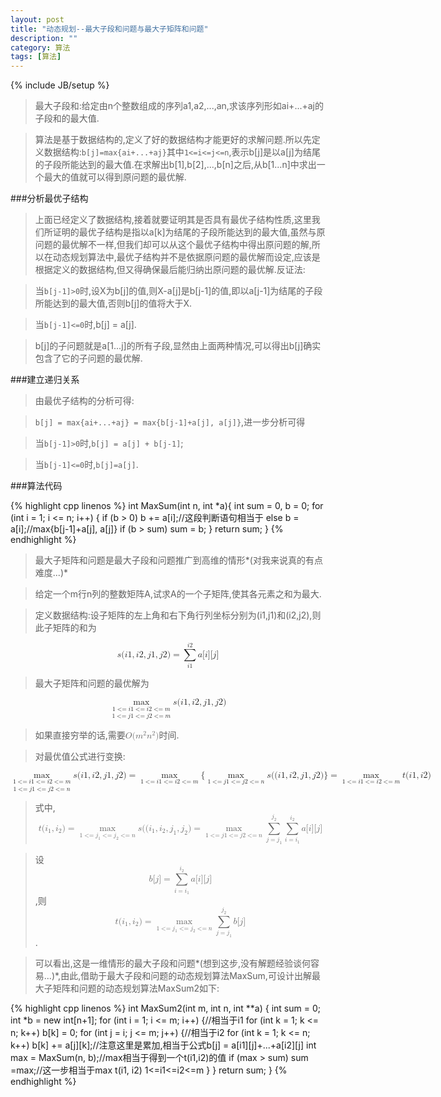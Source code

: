 ```yaml
---
layout: post
title: "动态规划--最大子段和问题与最大子矩阵和问题"
description: ""
category: 算法
tags: [算法]
---
```

{% include JB/setup %}

>最大子段和:给定由n个整数组成的序列a1,a2,...,an,求该序列形如ai+...+aj的子段和的最大值.

>算法是基于数据结构的,定义了好的数据结构才能更好的求解问题.所以先定义数据结构:`b[j]=max{ai+...+aj}`其中`1<=i<=j<=n`,表示b[j]是以a[j]为结尾的子段所能达到的最大值.在求解出b[1],b[2],...,b[n]之后,从b[1...n]中求出一个最大的值就可以得到原问题的最优解.

###分析最优子结构

>上面已经定义了数据结构,接着就要证明其是否具有最优子结构性质,这里我们所证明的最优子结构是指以a[k]为结尾的子段所能达到的最大值,虽然与原问题的最优解不一样,但我们却可以从这个最优子结构中得出原问题的解,所以在动态规划算法中,最优子结构并不是依据原问题的最优解而设定,应该是根据定义的数据结构,但又得确保最后能归纳出原问题的最优解.反证法:

>当`b[j-1]>0`时,设X为b[j]的值,则X-a[j]是b[j-1]的值,即以a[j-1]为结尾的子段所能达到的最大值,否则b[j]的值将大于X.

>当`b[j-1]<=0`时,b[j] = a[j].

>b[j]的子问题就是a[1...j]的所有子段,显然由上面两种情况,可以得出b[j]确实包含了它的子问题的最优解.

###建立递归关系

>由最优子结构的分析可得:

>`b[j] = max{ai+...+aj} = max{b[j-1]+a[j], a[j]}`,进一步分析可得

>当`b[j-1]>0`时,`b[j] = a[j] + b[j-1]`;

>当`b[j-1]<=0`时,`b[j]=a[j]`.

###算法代码

{% highlight cpp linenos %}
int MaxSum(int n, int *a){
    int sum = 0, b = 0;
    for (int i = 1; i <= n; i++) {
        if (b > 0) b += a[i];//这段判断语句相当于
        else b = a[i];//max{b[j-1]+a[j], a[j]}
        if (b > sum) sum = b;
    }
    return sum;
}
{% endhighlight %}

>最大子矩阵和问题是最大子段和问题推广到高维的情形*\(对我来说真的有点难度...\)*

>给定一个m行n列的整数矩阵A,试求A的一个子矩阵,使其各元素之和为最大.

>定义数据结构:设子矩阵的左上角和右下角行列坐标分别为(i1,j1)和(i2,j2),则此子矩阵的和为

<math xmlns="http://www.w3.org/1998/Math/MathML" display="block">
  <mi>s</mi>
  <mo stretchy="false">(</mo>
  <mi>i</mi>
  <mn>1</mn>
  <mo>,</mo>
  <mi>i</mi>
  <mn>2</mn>
  <mo>,</mo>
  <mi>j</mi>
  <mn>1</mn>
  <mo>,</mo>
  <mi>j</mi>
  <mn>2</mn>
  <mo stretchy="false">)</mo>
  <mo>=</mo>
  <munderover>
    <mo>&#x2211;<!-- ∑ --></mo>
    <mrow class="MJX-TeXAtom-ORD">
      <mi>i</mi>
      <mn>1</mn>
    </mrow>
    <mrow class="MJX-TeXAtom-ORD">
      <mi>i</mi>
      <mn>2</mn>
    </mrow>
  </munderover>
  <mi>a</mi>
  <mo stretchy="false">[</mo>
  <mi>i</mi>
  <mo stretchy="false">]</mo>
  <mo stretchy="false">[</mo>
  <mi>j</mi>
  <mo stretchy="false">]</mo>
</math>

>最大子矩阵和问题的最优解为

<math xmlns="http://www.w3.org/1998/Math/MathML" display="block"> <munder> <munder> <mo movablelimits="true">max</mo> <mrow class="MJX-TeXAtom-ORD"> <mn>1</mn> <mo>&lt;=</mo> <mi>i</mi> <mn>1</mn> <mo>&lt;=</mo> <mi>i</mi> <mn>2</mn> <mo>&lt;=</mo> <mi>m</mi> </mrow> </munder> <mrow class="MJX-TeXAtom-ORD"> <mn>1</mn> <mo>&lt;=</mo> <mi>j</mi> <mn>1</mn> <mo>&lt;=</mo> <mi>j</mi> <mn>2</mn> <mo>&lt;=</mo> <mi>m</mi> </mrow> </munder> <mi>s</mi> <mo stretchy="false">(</mo> <mi>i</mi> <mn>1</mn> <mo>,</mo> <mi>i</mi> <mn>2</mn> <mo>,</mo> <mi>j</mi> <mn>1</mn> <mo>,</mo> <mi>j</mi> <mn>2</mn> <mo stretchy="false">)</mo> </math>

>如果直接穷举的话,需要<math xmlns="http://www.w3.org/1998/Math/MathML" display="inline"> <mi>O</mi> <mo stretchy="false">(</mo> <msup> <mi>m</mi> <mrow class="MJX-TeXAtom-ORD"> <mn>2</mn> </mrow> </msup> <msup> <mi>n</mi> <mrow class="MJX-TeXAtom-ORD"> <mn>2</mn> </mrow> </msup> <mo stretchy="false">)</mo> </math>时间.

>对最优值公式进行变换:

<math xmlns="http://www.w3.org/1998/Math/MathML" display="block"> <munder> <munder> <mo movablelimits="true">max</mo> <mrow class="MJX-TeXAtom-ORD"> <mn>1</mn> <mo>&lt;=</mo> <mi>i</mi> <mn>1</mn> <mo>&lt;=</mo> <mi>i</mi> <mn>2</mn> <mo>&lt;=</mo> <mi>m</mi> </mrow> </munder> <mrow class="MJX-TeXAtom-ORD"> <mn>1</mn> <mo>&lt;=</mo> <mi>j</mi> <mn>1</mn> <mo>&lt;=</mo> <mi>j</mi> <mn>2</mn> <mo>&lt;=</mo> <mi>n</mi> </mrow> </munder> <mi>s</mi> <mo stretchy="false">(</mo> <mi>i</mi> <mn>1</mn> <mo>,</mo> <mi>i</mi> <mn>2</mn> <mo>,</mo> <mi>j</mi> <mn>1</mn> <mo>,</mo> <mi>j</mi> <mn>2</mn> <mo stretchy="false">)</mo> <mo>=</mo> <munder> <mo movablelimits="true">max</mo> <mrow class="MJX-TeXAtom-ORD"> <mn>1</mn> <mo>&lt;=</mo> <mi>i</mi> <mn>1</mn> <mo>&lt;=</mo> <mi>i</mi> <mn>2</mn> <mo>&lt;=</mo> <mi>m</mi> </mrow> </munder> <mo fence="false" stretchy="false">{</mo> <munder> <mo movablelimits="true">max</mo> <mrow class="MJX-TeXAtom-ORD"> <mn>1</mn> <mo>&lt;=</mo> <mi>j</mi> <mn>1</mn> <mo>&lt;=</mo> <mi>j</mi> <mn>2</mn> <mo>&lt;=</mo> <mi>n</mi> </mrow> </munder> <mi>s</mi> <mo stretchy="false">(</mo> <mo stretchy="false">(</mo> <mi>i</mi> <mn>1</mn> <mo>,</mo> <mi>i</mi> <mn>2</mn> <mo>,</mo> <mi>j</mi> <mn>1</mn> <mo>,</mo> <mi>j</mi> <mn>2</mn> <mo stretchy="false">)</mo> <mo fence="false" stretchy="false">}</mo> <mo>=</mo> <munder> <mo movablelimits="true">max</mo> <mrow class="MJX-TeXAtom-ORD"> <mn>1</mn> <mo>&lt;=</mo> <mi>i</mi> <mn>1</mn> <mo>&lt;=</mo> <mi>i</mi> <mn>2</mn> <mo>&lt;=</mo> <mi>m</mi> </mrow> </munder> <mi>t</mi> <mo stretchy="false">(</mo> <mi>i</mi> <mn>1</mn> <mo>,</mo> <mi>i</mi> <mn>2</mn> <mo stretchy="false">)</mo> </math>

>式中,<math xmlns="http://www.w3.org/1998/Math/MathML" display="block"> <mi>t</mi> <mo stretchy="false">(</mo> <msub> <mi>i</mi> <mrow class="MJX-TeXAtom-ORD"> <mn>1</mn> </mrow> </msub> <mo>,</mo> <msub> <mi>i</mi> <mrow class="MJX-TeXAtom-ORD"> <mn>2</mn> </mrow> </msub> <mo stretchy="false">)</mo> <mo>=</mo> <munder> <mo movablelimits="true">max</mo> <mrow class="MJX-TeXAtom-ORD"> <mn>1</mn> <mo>&lt;=</mo> <msub> <mi>j</mi> <mrow class="MJX-TeXAtom-ORD"> <mn>1</mn> </mrow> </msub> <mo>&lt;=</mo> <msub> <mi>j</mi> <mrow class="MJX-TeXAtom-ORD"> <mn>2</mn> </mrow> </msub> <mo>&lt;=</mo> <mi>n</mi> </mrow> </munder> <mi>s</mi> <mo stretchy="false">(</mo> <mo stretchy="false">(</mo> <msub> <mi>i</mi> <mrow class="MJX-TeXAtom-ORD"> <mn>1</mn> </mrow> </msub> <mo>,</mo> <msub> <mi>i</mi> <mrow class="MJX-TeXAtom-ORD"> <mn>2</mn> </mrow> </msub> <mo>,</mo> <msub> <mi>j</mi> <mrow class="MJX-TeXAtom-ORD"> <mn>1</mn> </mrow> </msub> <mo>,</mo> <msub> <mi>j</mi> <mrow class="MJX-TeXAtom-ORD"> <mn>2</mn> </mrow> </msub> <mo stretchy="false">)</mo> <mo>=</mo> <munder> <mo movablelimits="true">max</mo> <mrow class="MJX-TeXAtom-ORD"> <mn>1</mn> <mo>&lt;=</mo> <mi>j</mi> <mn>1</mn> <mo>&lt;=</mo> <mi>j</mi> <mn>2</mn> <mo>&lt;=</mo> <mi>n</mi> </mrow> </munder> <munderover> <mo>&#x2211;<!-- ∑ --></mo> <mrow class="MJX-TeXAtom-ORD"> <mi>j</mi> <mo>=</mo> <msub> <mi>j</mi> <mrow class="MJX-TeXAtom-ORD"> <mn>1</mn> </mrow> </msub> </mrow> <mrow class="MJX-TeXAtom-ORD"> <msub> <mi>j</mi> <mrow class="MJX-TeXAtom-ORD"> <mn>2</mn> </mrow> </msub> </mrow> </munderover> <munderover> <mo>&#x2211;<!-- ∑ --></mo> <mrow class="MJX-TeXAtom-ORD"> <mi>i</mi> <mo>=</mo> <msub> <mi>i</mi> <mrow class="MJX-TeXAtom-ORD"> <mn>1</mn> </mrow> </msub> </mrow> <mrow class="MJX-TeXAtom-ORD"> <msub> <mi>i</mi> <mrow class="MJX-TeXAtom-ORD"> <mn>2</mn> </mrow> </msub> </mrow> </munderover> <mi>a</mi> <mo stretchy="false">[</mo> <mi>i</mi> <mo stretchy="false">]</mo> <mo stretchy="false">[</mo> <mi>j</mi> <mo stretchy="false">]</mo> </math>

>设<math xmlns="http://www.w3.org/1998/Math/MathML" display="block"> <mi>b</mi> <mo stretchy="false">[</mo> <mi>j</mi> <mo stretchy="false">]</mo> <mo>=</mo> <munderover> <mo>&#x2211;<!-- ∑ --></mo> <mrow class="MJX-TeXAtom-ORD"> <mi>i</mi> <mo>=</mo> <msub> <mi>i</mi> <mrow class="MJX-TeXAtom-ORD"> <mn>1</mn> </mrow> </msub> </mrow> <mrow class="MJX-TeXAtom-ORD"> <msub> <mi>i</mi> <mrow class="MJX-TeXAtom-ORD"> <mn>2</mn> </mrow> </msub> </mrow> </munderover> <mi>a</mi> <mo stretchy="false">[</mo> <mi>i</mi> <mo stretchy="false">]</mo> <mo stretchy="false">[</mo> <mi>j</mi> <mo stretchy="false">]</mo> </math>,则<math xmlns="http://www.w3.org/1998/Math/MathML" display="block"> <mi>t</mi> <mo stretchy="false">(</mo> <msub> <mi>i</mi> <mrow class="MJX-TeXAtom-ORD"> <mn>1</mn> </mrow> </msub> <mo>,</mo> <msub> <mi>i</mi> <mrow class="MJX-TeXAtom-ORD"> <mn>2</mn> </mrow> </msub> <mo stretchy="false">)</mo> <mo>=</mo> <munder> <mo movablelimits="true">max</mo> <mrow class="MJX-TeXAtom-ORD"> <mn>1</mn> <mo>&lt;=</mo> <msub> <mi>j</mi> <mrow class="MJX-TeXAtom-ORD"> <mn>1</mn> </mrow> </msub> <mo>&lt;=</mo> <msub> <mi>j</mi> <mrow class="MJX-TeXAtom-ORD"> <mn>2</mn> </mrow> </msub> <mo>&lt;=</mo> <mi>n</mi> </mrow> </munder> <munderover> <mo>&#x2211;<!-- ∑ --></mo> <mrow class="MJX-TeXAtom-ORD"> <mi>j</mi> <mo>=</mo> <msub> <mi>j</mi> <mrow class="MJX-TeXAtom-ORD"> <mn>1</mn> </mrow> </msub> </mrow> <mrow class="MJX-TeXAtom-ORD"> <msub> <mi>j</mi> <mrow class="MJX-TeXAtom-ORD"> <mn>2</mn> </mrow> </msub> </mrow> </munderover> <mi>b</mi> <mo stretchy="false">[</mo> <mi>j</mi> <mo stretchy="false">]</mo> </math>.

>可以看出,这是一维情形的最大子段和问题*\(想到这步,没有解题经验谈何容易...\)*,由此,借助于最大子段和问题的动态规划算法MaxSum,可设计出解最大子矩阵和问题的动态规划算法MaxSum2如下:

{% highlight cpp linenos %}
int MaxSum2(int m, int n, int **a) {
    int sum = 0;
    int *b = new int[n+1];
    for (int i = 1; i <= m; i++) {//相当于i1
        for (int k = 1; k <= n; k++) b[k] = 0;
        for (int j = i; j <= m; j++) {//相当于i2
            for (int k = 1; k <= n; k++) b[k] += a[j][k];//注意这里是累加,相当于公式b[j] = a[i1][j]+...+a[i2][j]
            int max = MaxSum(n, b);//max相当于得到一个t(i1,i2)的值
            if (max > sum) sum =max;//这一步相当于max t(i1, i2) 1<=i1<=i2<=m
        }
    }
    return sum;
}
{% endhighlight %}